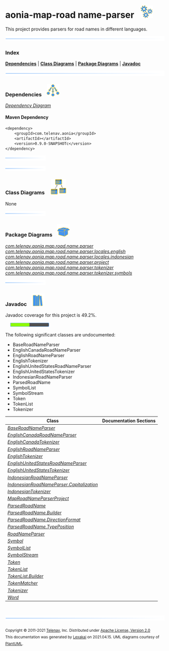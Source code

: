 # aonia-map-road name-parser &nbsp;&nbsp;![](documentation/images/gears-40.png)

This project provides parsers for road names in different languages.

![](documentation/images/horizontal-line.png)

### Index



[**Dependencies**](#dependencies) | [**Class Diagrams**](#class-diagrams) | [**Package Diagrams**](#package-diagrams) | [**Javadoc**](#javadoc)

![](documentation/images/horizontal-line.png)

### Dependencies <a name="dependencies"></a> &nbsp;&nbsp; ![](documentation/images/dependencies-40.png)

[*Dependency Diagram*](documentation/diagrams/dependencies.svg)

#### Maven Dependency

    <dependency>
        <groupId>com.telenav.aonia</groupId>
        <artifactId></artifactId>
        <version>0.9.0-SNAPSHOTc</version>
    </dependency>

![](documentation/images/short-horizontal-line.png)

[//]: # (start-user-text)



[//]: # (end-user-text)

![](documentation/images/short-horizontal-line.png)

### Class Diagrams <a name="class-diagrams"></a> &nbsp; &nbsp; ![](documentation/images/diagram-48.png)

None

![](documentation/images/short-horizontal-line.png)

### Package Diagrams <a name="package-diagrams"></a> &nbsp;&nbsp; ![](documentation/images/box-40.png)

[*com.telenav.aonia.map.road.name.parser*](documentation/diagrams/com.telenav.aonia.map.road.name.parser.svg)  
[*com.telenav.aonia.map.road.name.parser.locales.english*](documentation/diagrams/com.telenav.aonia.map.road.name.parser.locales.english.svg)  
[*com.telenav.aonia.map.road.name.parser.locales.indonesian*](documentation/diagrams/com.telenav.aonia.map.road.name.parser.locales.indonesian.svg)  
[*com.telenav.aonia.map.road.name.parser.project*](documentation/diagrams/com.telenav.aonia.map.road.name.parser.project.svg)  
[*com.telenav.aonia.map.road.name.parser.tokenizer*](documentation/diagrams/com.telenav.aonia.map.road.name.parser.tokenizer.svg)  
[*com.telenav.aonia.map.road.name.parser.tokenizer.symbols*](documentation/diagrams/com.telenav.aonia.map.road.name.parser.tokenizer.symbols.svg)  

![](documentation/images/short-horizontal-line.png)

### Javadoc <a name="javadoc"></a> &nbsp;&nbsp; ![](documentation/images/books-40.png)

Javadoc coverage for this project is 49.2%.  
  
&nbsp; &nbsp;  ![](documentation/images/meter-50-12.png)

The following significant classes are undocumented:  

- BaseRoadNameParser  
- EnglishCanadaRoadNameParser  
- EnglishRoadNameParser  
- EnglishTokenizer  
- EnglishUnitedStatesRoadNameParser  
- EnglishUnitedStatesTokenizer  
- IndonesianRoadNameParser  
- ParsedRoadName  
- SymbolList  
- SymbolStream  
- Token  
- TokenList  
- Tokenizer

| Class | Documentation Sections |
|---|---|
| [*BaseRoadNameParser*](https://telenav.github.io/aonia-data/javadoc/aonia.map.road.name.parser/com/telenav/aonia/map/road/name/parser/BaseRoadNameParser.html) |  |  
| [*EnglishCanadaRoadNameParser*](https://telenav.github.io/aonia-data/javadoc/aonia.map.road.name.parser/com/telenav/aonia/map/road/name/parser/locales/english/EnglishCanadaRoadNameParser.html) |  |  
| [*EnglishCanadaTokenizer*](https://telenav.github.io/aonia-data/javadoc/aonia.map.road.name.parser/com/telenav/aonia/map/road/name/parser/locales/english/EnglishCanadaTokenizer.html) |  |  
| [*EnglishRoadNameParser*](https://telenav.github.io/aonia-data/javadoc/aonia.map.road.name.parser/com/telenav/aonia/map/road/name/parser/locales/english/EnglishRoadNameParser.html) |  |  
| [*EnglishTokenizer*](https://telenav.github.io/aonia-data/javadoc/aonia.map.road.name.parser/com/telenav/aonia/map/road/name/parser/locales/english/EnglishTokenizer.html) |  |  
| [*EnglishUnitedStatesRoadNameParser*](https://telenav.github.io/aonia-data/javadoc/aonia.map.road.name.parser/com/telenav/aonia/map/road/name/parser/locales/english/EnglishUnitedStatesRoadNameParser.html) |  |  
| [*EnglishUnitedStatesTokenizer*](https://telenav.github.io/aonia-data/javadoc/aonia.map.road.name.parser/com/telenav/aonia/map/road/name/parser/locales/english/EnglishUnitedStatesTokenizer.html) |  |  
| [*IndonesianRoadNameParser*](https://telenav.github.io/aonia-data/javadoc/aonia.map.road.name.parser/com/telenav/aonia/map/road/name/parser/locales/indonesian/IndonesianRoadNameParser.html) |  |  
| [*IndonesianRoadNameParser.Capitalization*](https://telenav.github.io/aonia-data/javadoc/aonia.map.road.name.parser/com/telenav/aonia/map/road/name/parser/locales/indonesian/IndonesianRoadNameParser.Capitalization.html) |  |  
| [*IndonesianTokenizer*](https://telenav.github.io/aonia-data/javadoc/aonia.map.road.name.parser/com/telenav/aonia/map/road/name/parser/locales/indonesian/IndonesianTokenizer.html) |  |  
| [*MapRoadNameParserProject*](https://telenav.github.io/aonia-data/javadoc/aonia.map.road.name.parser/com/telenav/aonia/map/road/name/parser/project/MapRoadNameParserProject.html) |  |  
| [*ParsedRoadName*](https://telenav.github.io/aonia-data/javadoc/aonia.map.road.name.parser/com/telenav/aonia/map/road/name/parser/ParsedRoadName.html) |  |  
| [*ParsedRoadName.Builder*](https://telenav.github.io/aonia-data/javadoc/aonia.map.road.name.parser/com/telenav/aonia/map/road/name/parser/ParsedRoadName.Builder.html) |  |  
| [*ParsedRoadName.DirectionFormat*](https://telenav.github.io/aonia-data/javadoc/aonia.map.road.name.parser/com/telenav/aonia/map/road/name/parser/ParsedRoadName.DirectionFormat.html) |  |  
| [*ParsedRoadName.TypePosition*](https://telenav.github.io/aonia-data/javadoc/aonia.map.road.name.parser/com/telenav/aonia/map/road/name/parser/ParsedRoadName.TypePosition.html) |  |  
| [*RoadNameParser*](https://telenav.github.io/aonia-data/javadoc/aonia.map.road.name.parser/com/telenav/aonia/map/road/name/parser/RoadNameParser.html) |  |  
| [*Symbol*](https://telenav.github.io/aonia-data/javadoc/aonia.map.road.name.parser/com/telenav/aonia/map/road/name/parser/tokenizer/symbols/Symbol.html) |  |  
| [*SymbolList*](https://telenav.github.io/aonia-data/javadoc/aonia.map.road.name.parser/com/telenav/aonia/map/road/name/parser/tokenizer/symbols/SymbolList.html) |  |  
| [*SymbolStream*](https://telenav.github.io/aonia-data/javadoc/aonia.map.road.name.parser/com/telenav/aonia/map/road/name/parser/tokenizer/symbols/SymbolStream.html) |  |  
| [*Token*](https://telenav.github.io/aonia-data/javadoc/aonia.map.road.name.parser/com/telenav/aonia/map/road/name/parser/tokenizer/Token.html) |  |  
| [*TokenList*](https://telenav.github.io/aonia-data/javadoc/aonia.map.road.name.parser/com/telenav/aonia/map/road/name/parser/tokenizer/TokenList.html) |  |  
| [*TokenList.Builder*](https://telenav.github.io/aonia-data/javadoc/aonia.map.road.name.parser/com/telenav/aonia/map/road/name/parser/tokenizer/TokenList.Builder.html) |  |  
| [*TokenMatcher*](https://telenav.github.io/aonia-data/javadoc/aonia.map.road.name.parser/com/telenav/aonia/map/road/name/parser/tokenizer/TokenMatcher.html) |  |  
| [*Tokenizer*](https://telenav.github.io/aonia-data/javadoc/aonia.map.road.name.parser/com/telenav/aonia/map/road/name/parser/tokenizer/Tokenizer.html) |  |  
| [*Word*](https://telenav.github.io/aonia-data/javadoc/aonia.map.road.name.parser/com/telenav/aonia/map/road/name/parser/tokenizer/symbols/Word.html) |  |  

[//]: # (start-user-text)



[//]: # (end-user-text)

<br/>

![](documentation/images/horizontal-line.png)

<sub>Copyright &#169; 2011-2021 [Telenav](http://telenav.com), Inc. Distributed under [Apache License, Version 2.0](LICENSE)</sub>  
<sub>This documentation was generated by [Lexakai](https://github.com/Telenav/lexakai) on 2021.04.15. UML diagrams courtesy
of [PlantUML](http://plantuml.com).</sub>

